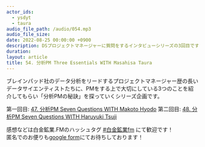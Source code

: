 ```yaml
---
actor_ids:
  - ysdyt
  - taura
audio_file_path: /audio/054.mp3
audio_file_size: 
date: 2022-08-25 00:00:00 +0900
description: DSプロジェクトマネージャーに質問をするインタビューシリーズの3回目です
duration: 
layout: article
title: 54. 分析PM Three Essentials WITH Masahisa Taura
---
```

ブレインパッド社のデータ分析をリードするプロジェクトマネージャー歴の長いデータサイエンティストたちに、PMをする上で大切にしている3つのことを紹介してもらい「分析PMの秘訣」を探っていくシリーズ企画です。

第一回目: [47. 分析PM Seven Questions WITH Makoto Hyodo](https://shirokane-kougyou.github.io/episode/47)
第二回目: [48. 分析PM Seven Questions WITH Haruyuki Tsuji](https://shirokane-kougyou.github.io/episode/48)

感想などは白金鉱業.FMのハッシュタグ [#白金鉱業fm](https://twitter.com/search?q=%23%E7%99%BD%E9%87%91%E9%89%B1%E6%A5%ADfm&src=typed_query) にて歓迎です！  
匿名でのお便りも[google form](https://forms.gle/pRVNhjrhk8F88T228)にてお待ちしております！